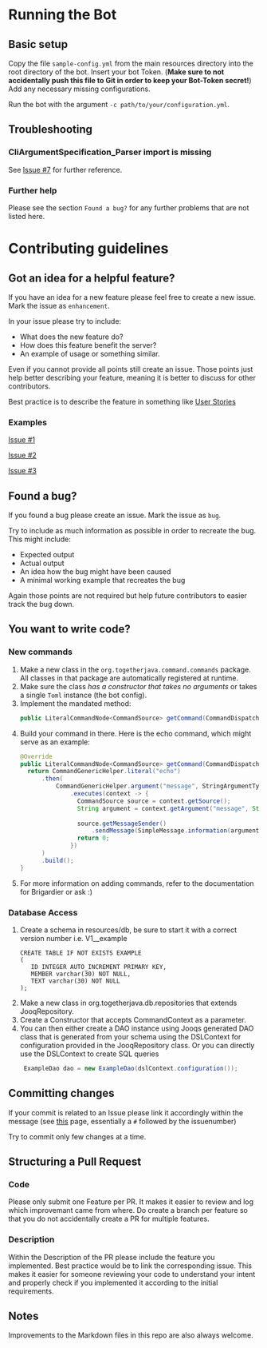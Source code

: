 # Running the Bot
## Basic setup
Copy the file `sample-config.yml` from the main resources directory into the root directory of the bot.
Insert your bot Token. (**Make sure to not accidentally push this file to Git in order to keep your Bot-Token secret!**)
Add any necessary missing configurations.

Run the bot with the argument `-c path/to/your/configuration.yml`.

## Troubleshooting
### CliArgumentSpecification_Parser import is missing
See [Issue #7](https://github.com/Together-Java/TjBot/issues/7) for further reference.

### Further help
Please see the section `Found a bug?` for any further problems that are not listed here.

# Contributing guidelines
## Got an idea for a helpful feature?
If you have an idea for a new feature please feel free to create a new issue.
Mark the issue as `enhancement`.

In your issue please try to include:
 - What does the new feature do?
 - How does this feature benefit the server?
 - An example of usage or something similar.
 
Even if you cannot provide all points still create an issue.
Those points just help better describing your feature, meaning it is better to discuss for other contributors.

Best practice is to describe the feature in something like [User Stories](https://en.wikipedia.org/wiki/User_story)

### Examples
[Issue #1](https://github.com/Together-Java/TjBot/issues/1)

[Issue #2](https://github.com/Together-Java/TjBot/issues/2)

[Issue #3](https://github.com/Together-Java/TjBot/issues/3)


## Found a bug?
If you found a bug please create an issue.
Mark the issue as `bug`.

Try to include as much information as possible in order to recreate the bug.
This might include:

 - Expected output
 - Actual output
 - An idea how the bug might have been caused
 - A minimal working example that recreates the bug

Again those points are not required but help future contributors to easier track the bug down.

## You want to write code?

### New commands 
1. Make a new class in the `org.togetherjava.command.commands` package.
  All classes in that package are automatically registered at runtime.
2. Make sure the class *has a constructor that takes no arguments* or takes a single `Toml` instance (the bot config).
3. Implement the mandated method:
   ```java
   public LiteralCommandNode<CommandSource> getCommand(CommandDispatcher<CommandSource> dispatcher) {
   ```
4. Build your command in there. Here is the echo command, which might serve as an example:
   ```java
   @Override
   public LiteralCommandNode<CommandSource> getCommand(CommandDispatcher<CommandSource> dispatcher) {
     return CommandGenericHelper.literal("echo")
         .then(
             CommandGenericHelper.argument("message", StringArgumentType.greedyString())
                 .executes(context -> {
                   CommandSource source = context.getSource();
                   String argument = context.getArgument("message", String.class);
 
                   source.getMessageSender()
                       .sendMessage(SimpleMessage.information(argument), source.getChannel());
                   return 0;
                 })
         )
         .build();
   }
   ```
5. For more information on adding commands, refer to the documentation for Brigardier or ask :)

### Database Access
1. Create a schema in resources/db, be sure to start it with a correct version number i.e. V1__example
   ```sqlite
   CREATE TABLE IF NOT EXISTS EXAMPLE
   (
      ID INTEGER AUTO_INCREMENT PRIMARY KEY,
      MEMBER varchar(30) NOT NULL,
      TEXT varchar(30) NOT NULL
   );
   ```
2. Make a new class in org.togetherjava.db.repositories that extends JooqRepository.
3. Create a Constructor that accepts CommandContext as a parameter.
4. You can then either create a DAO instance using Jooqs generated DAO class that is generated from your schema using
   the DSLContext for configuration provided in the JooqRepository class. Or you can directly use the DSLContext to create SQL queries
   ```java
    ExampleDao dao = new ExampleDao(dslContext.configuration());
   ```

## Committing changes
If your commit is related to an Issue please link it accordingly within the message (see [this](https://help.github.com/en/github/writing-on-github/autolinked-references-and-urls) page, essentially a `#` followed by the issuenumber)

Try to commit only few changes at a time.


## Structuring a Pull Request

### Code
Please only submit one Feature per PR. 
It makes it easier to review and log which improvemant came from where.
Do create a branch per feature so that you do not accidentally create a PR for multiple features.

### Description
Within the Description of the PR please include the feature you implemented.
Best practice would be to link the corresponding issue.
This makes it easier for someone reviewing your code to understand your intent and properly check if you implemented it according to the initial requirements.

## Notes
Improvements to the Markdown files in this repo are also always welcome.
